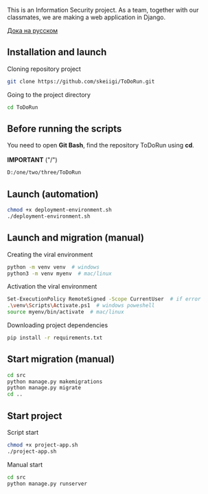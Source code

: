 This is an Information Security project. As a team, together with our classmates, we are making a web application in Django.

[Дока на русском](./docs/README.ru.md)

## Installation and launch

Cloning repository project

```bash
git clone https://github.com/skeiigi/ToDoRun.git
```

Going to the project directory

```bash
cd ToDoRun
```

## Before running the scripts

You need to open  **Git Bash**, find the repository ToDoRun using **cd**.
<br><br>**IMPORTANT** ("/")<br>
```bash
D:/one/two/three/ToDoRun
```


## Launch (automation)

```bash
chmod +x deployment-environment.sh
./deployment-environment.sh
```

## Launch and migration (manual)

Creating the viral environment

```bash
python -m venv venv  # windows
python3 -m venv myenv  # mac/linux 
```

Activation the viral environment

```bash
Set-ExecutionPolicy RemoteSigned -Scope CurrentUser  # if error
.\venv\Scripts\Activate.ps1  # windows poweshell
source myenv/bin/activate  # mac/linux
```

Downloading project dependencies

```bash
pip install -r requirements.txt
```

## Start migration (manual)

```bash
cd src
python manage.py makemigrations
python manage.py migrate
cd ..
```

## Start project

Script start

```bash
chmod +x project-app.sh
./project-app.sh
```

Manual start

```bash
cd src
python manage.py runserver
```
